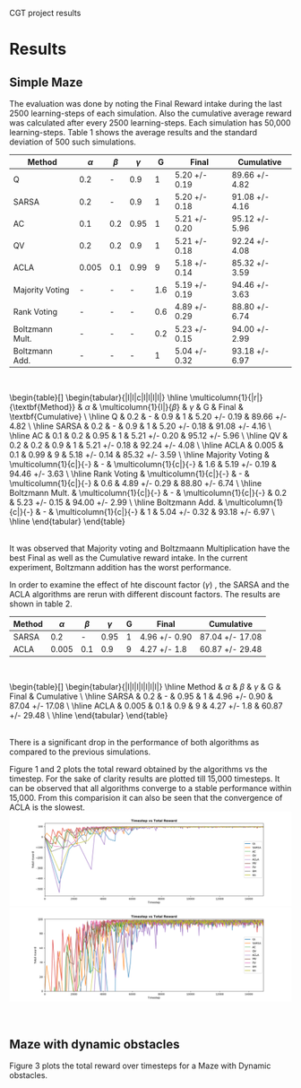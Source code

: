 CGT project results

# Results

## Simple Maze

The evaluation was done by noting the Final Reward intake during the last 2500 learning-steps of each simulation. Also the cumulative average reward was calculated after every 2500 learning-steps. Each simulation has 50,000 learning-steps. Table 1 shows the average results and the standard deviation of 500 such simulations.
<br>

| Method          | $\alpha$ | $\beta$ | $\gamma$ | G   | Final          | Cumulative     |
|-----------------|----------|---------|----------|-----|----------------|----------------|
| Q               | 0.2      |    -    | 0.9      | 1   | 5.20 +/- 0.19  | 89.66 +/- 4.82 |
| SARSA           | 0.2      |    -    | 0.9      | 1   | 5.20 +/- 0.18  | 91.08 +/- 4.16 |
| AC              | 0.1      |   0.2   | 0.95     | 1   | 5.21 +/- 0.20  | 95.12 +/- 5.96 |
| QV              | 0.2      |   0.2   | 0.9      | 1   | 5.21 +/- 0.18  | 92.24 +/- 4.08 |
| ACLA            | 0.005    |   0.1   | 0.99     | 9   | 5.18 +/- 0.14  | 85.32 +/- 3.59 |
| Majority Voting |     -    |    -    |     -    | 1.6 | 5.19 +/- 0.19  | 94.46 +/- 3.63 |
| Rank Voting     |     -    |    -    |     -    | 0.6 | 4.89 +/- 0.29  | 88.80 +/- 6.74 |
| Boltzmann Mult. |     -    |    -    |     -    | 0.2 | 5.23 +/- 0.15  | 94.00 +/- 2.99 |
| Boltzmann Add.  |     -    |    -    |     -    | 1   | 5.04 +/- 0.32  | 93.18 +/- 6.97 |

<br>

\begin{table}[]
\begin{tabular}{|l|l|c|l|l|l|l|}
\hline
\multicolumn{1}{|r|}{\textbf{Method}} & $\alpha$               & \multicolumn{1}{l|}{$\beta$} & $\gamma$               & G   & Final         & \textbf{Cumulative} \\ \hline
Q                                     & 0.2                    & -                            & 0.9                    & 1   & 5.20 +/- 0.19 & 89.66 +/- 4.82      \\ \hline
SARSA                                 & 0.2                    & -                            & 0.9                    & 1   & 5.20 +/- 0.18 & 91.08 +/- 4.16      \\ \hline
AC                                    & 0.1                    & 0.2                          & 0.95                   & 1   & 5.21 +/- 0.20 & 95.12 +/- 5.96      \\ \hline
QV                                    & 0.2                    & 0.2                          & 0.9                    & 1   & 5.21 +/- 0.18 & 92.24 +/- 4.08      \\ \hline
ACLA                                  & 0.005                  & 0.1                          & 0.99                   & 9   & 5.18 +/- 0.14 & 85.32 +/- 3.59      \\ \hline
Majority Voting                       & \multicolumn{1}{c|}{-} & -                            & \multicolumn{1}{c|}{-} & 1.6 & 5.19 +/- 0.19 & 94.46 +/- 3.63      \\ \hline
Rank Voting                           & \multicolumn{1}{c|}{-} & -                            & \multicolumn{1}{c|}{-} & 0.6 & 4.89 +/- 0.29 & 88.80 +/- 6.74      \\ \hline
Boltzmann Mult.                       & \multicolumn{1}{c|}{-} & -                            & \multicolumn{1}{c|}{-} & 0.2 & 5.23 +/- 0.15 & 94.00 +/- 2.99      \\ \hline
Boltzmann Add.                        & \multicolumn{1}{c|}{-} & -                            & \multicolumn{1}{c|}{-} & 1   & 5.04 +/- 0.32 & 93.18 +/- 6.97      \\ \hline
\end{tabular}
\end{table}


<br>
It was observed that Majority voting and Boltzmaann Multiplication have the best Final as well as the Cumulative reward intake. In the current experiment, Boltzmann addition has the worst performance. 

In order to examine the effect of hte discount factor ($\gamma$) , the SARSA and the ACLA algorithms are rerun with different discount factors. The results are shown in table 2.
<br>

| Method | $\alpha$ | $\beta$ | $\gamma$ | G | Final         | Cumulative      |
|--------|----------|---------|----------|---|---------------|-----------------|
| SARSA  | 0.2      | -       | 0.95     | 1 | 4.96 +/- 0.90 | 87.04 +/- 17.08 |
| ACLA   | 0.005    | 0.1     | 0.9      | 9 | 4.27 +/- 1.8  | 60.87 +/- 29.48 |

<br>

\begin{table}[]
\begin{tabular}{|l|l|l|l|l|l|l|}
\hline
Method & $\alpha$ & $\beta$ & $\gamma$ & G & Final         & Cumulative      \\ \hline
SARSA  & 0.2      & -       & 0.95     & 1 & 4.96 +/- 0.90 & 87.04 +/- 17.08 \\ \hline
ACLA   & 0.005    & 0.1     & 0.9      & 9 & 4.27 +/- 1.8  & 60.87 +/- 29.48 \\ \hline
\end{tabular}
\end{table}

<br>
There is a significant drop in the performance of both algorithms as compared to the previous simulations. 

Figure 1 and 2 plots the total reward obtained by the algorithms vs the timestep. For the sake of clarity results are plotted till 15,000 timesteps. It can be observed that all algorithms converge to a stable performance within 15,000. From this comparision it can also be seen that the convergence of ACLA is the slowest.
![Figure_1](img/Timestep_vs_Total_reward_simple.png)
![Figure_2](img/Timestep_vs_Total_reward_zoomed_simple.png)

<br>

## Maze with dynamic obstacles

Figure 3 plots the total reward over timesteps for a Maze with Dynamic obstacles. 

<br>
